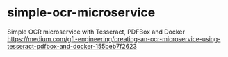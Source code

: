 # simple-ocr-microservice
Simple OCR microservice with Tesseract, PDFBox and Docker
https://medium.com/gft-engineering/creating-an-ocr-microservice-using-tesseract-pdfbox-and-docker-155beb7f2623

